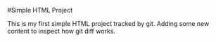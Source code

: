 #Simple HTML Project

This is my first simple HTML project tracked by git.
Adding some new content to inspect how git diff works.
